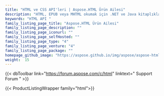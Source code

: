 ```yaml
---
title: "HTML ve CSS API'leri | Aspose.HTML Ürün Ailesi"
description: "HTML, EPUB veya MHTML okumak için .NET ve Java kitaplıklarını indirin. PDF, Image, Markdown, MHTML'de düzenleyin veya oluşturun. HTML, EPUB'u birleştirin veya HTML, XHTML, MHTML, EPUB, SVG dosyalarından metin ve resimler çıkarın."
keywords: "HTML API "
family_listing_page_title: "Aspose.HTML Ürün Ailesi"
family_listing_page_description: ""
family_listing_page_iconurl: ""
family_listing_page_selfHosted: ""
family_listing_page_type: "4"
family_listing_page_venture: "4"
family_listing_page_package: ""
homepage_github_image: "https://aspose.github.io/img/aspose/aspose-html.png"
weight:  15
---
```


{{< dbToolbar link="https://forum.aspose.com/c/html" linktext=" Support Forum " >}}

{{< ProductListingWrapper family="html">}}

